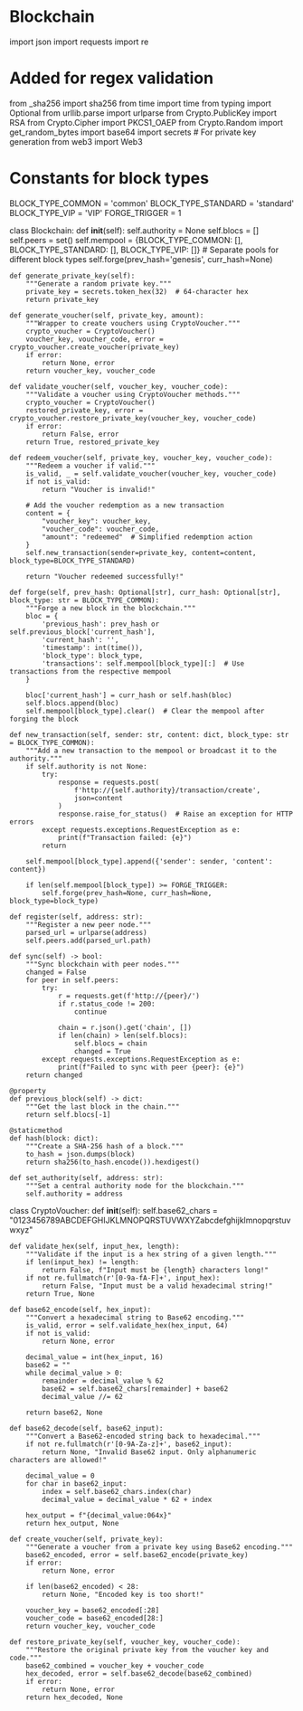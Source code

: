 # Blockchain 


import json
import requests
import re 
# Added for regex validation
from _sha256 import sha256
from time import time
from typing import Optional
from urllib.parse import urlparse
from Crypto.PublicKey import RSA
from Crypto.Cipher import PKCS1_OAEP
from Crypto.Random import get_random_bytes
import base64
import secrets  # For private key generation
from web3 import Web3

# Constants for block types
BLOCK_TYPE_COMMON = 'common'
BLOCK_TYPE_STANDARD = 'standard'
BLOCK_TYPE_VIP = 'VIP'
FORGE_TRIGGER = 1

class Blockchain:
    def __init__(self):
        self.authority = None
        self.blocs = []
        self.peers = set()
        self.mempool = {BLOCK_TYPE_COMMON: [], BLOCK_TYPE_STANDARD: [], BLOCK_TYPE_VIP: []}  # Separate pools for different block types
        self.forge(prev_hash='genesis', curr_hash=None)
    
    def generate_private_key(self):
        """Generate a random private key."""
        private_key = secrets.token_hex(32)  # 64-character hex
        return private_key

    def generate_voucher(self, private_key, amount):
        """Wrapper to create vouchers using CryptoVoucher."""
        crypto_voucher = CryptoVoucher()
        voucher_key, voucher_code, error = crypto_voucher.create_voucher(private_key)
        if error:
            return None, error
        return voucher_key, voucher_code

    def validate_voucher(self, voucher_key, voucher_code):
        """Validate a voucher using CryptoVoucher methods."""
        crypto_voucher = CryptoVoucher()
        restored_private_key, error = crypto_voucher.restore_private_key(voucher_key, voucher_code)
        if error:
            return False, error
        return True, restored_private_key

    def redeem_voucher(self, private_key, voucher_key, voucher_code):
        """Redeem a voucher if valid."""
        is_valid, _ = self.validate_voucher(voucher_key, voucher_code)
        if not is_valid:
            return "Voucher is invalid!"
        
        # Add the voucher redemption as a new transaction
        content = {
            "voucher_key": voucher_key,
            "voucher_code": voucher_code,
            "amount": "redeemed"  # Simplified redemption action
        }
        self.new_transaction(sender=private_key, content=content, block_type=BLOCK_TYPE_STANDARD)

        return "Voucher redeemed successfully!"

    def forge(self, prev_hash: Optional[str], curr_hash: Optional[str], block_type: str = BLOCK_TYPE_COMMON):
        """Forge a new block in the blockchain."""
        bloc = {
            'previous_hash': prev_hash or self.previous_block['current_hash'],
            'current_hash': '',
            'timestamp': int(time()),
            'block_type': block_type,
            'transactions': self.mempool[block_type][:]  # Use transactions from the respective mempool
        }

        bloc['current_hash'] = curr_hash or self.hash(bloc)
        self.blocs.append(bloc)
        self.mempool[block_type].clear()  # Clear the mempool after forging the block

    def new_transaction(self, sender: str, content: dict, block_type: str = BLOCK_TYPE_COMMON):
        """Add a new transaction to the mempool or broadcast it to the authority."""
        if self.authority is not None:
            try:
                response = requests.post(
                    f'http://{self.authority}/transaction/create',
                    json=content
                )
                response.raise_for_status()  # Raise an exception for HTTP errors
            except requests.exceptions.RequestException as e:
                print(f"Transaction failed: {e}")
            return

        self.mempool[block_type].append({'sender': sender, 'content': content})

        if len(self.mempool[block_type]) >= FORGE_TRIGGER:
            self.forge(prev_hash=None, curr_hash=None, block_type=block_type)

    def register(self, address: str):
        """Register a new peer node."""
        parsed_url = urlparse(address)
        self.peers.add(parsed_url.path)

    def sync(self) -> bool:
        """Sync blockchain with peer nodes."""
        changed = False
        for peer in self.peers:
            try:
                r = requests.get(f'http://{peer}/')
                if r.status_code != 200:
                    continue

                chain = r.json().get('chain', [])
                if len(chain) > len(self.blocs):
                    self.blocs = chain
                    changed = True
            except requests.exceptions.RequestException as e:
                print(f"Failed to sync with peer {peer}: {e}")
        return changed

    @property
    def previous_block(self) -> dict:
        """Get the last block in the chain."""
        return self.blocs[-1]

    @staticmethod
    def hash(block: dict):
        """Create a SHA-256 hash of a block."""
        to_hash = json.dumps(block)
        return sha256(to_hash.encode()).hexdigest()

    def set_authority(self, address: str):
        """Set a central authority node for the blockchain."""
        self.authority = address


class CryptoVoucher:
    def __init__(self):
        self.base62_chars = "0123456789ABCDEFGHIJKLMNOPQRSTUVWXYZabcdefghijklmnopqrstuvwxyz"

    def validate_hex(self, input_hex, length):
        """Validate if the input is a hex string of a given length."""
        if len(input_hex) != length:
            return False, f"Input must be {length} characters long!"
        if not re.fullmatch(r'[0-9a-fA-F]+', input_hex):
            return False, "Input must be a valid hexadecimal string!"
        return True, None

    def base62_encode(self, hex_input):
        """Convert a hexadecimal string to Base62 encoding."""
        is_valid, error = self.validate_hex(hex_input, 64)
        if not is_valid:
            return None, error

        decimal_value = int(hex_input, 16)
        base62 = ""
        while decimal_value > 0:
            remainder = decimal_value % 62
            base62 = self.base62_chars[remainder] + base62
            decimal_value //= 62

        return base62, None

    def base62_decode(self, base62_input):
        """Convert a Base62-encoded string back to hexadecimal."""
        if not re.fullmatch(r'[0-9A-Za-z]+', base62_input):
            return None, "Invalid Base62 input. Only alphanumeric characters are allowed!"

        decimal_value = 0
        for char in base62_input:
            index = self.base62_chars.index(char)
            decimal_value = decimal_value * 62 + index

        hex_output = f"{decimal_value:064x}"
        return hex_output, None

    def create_voucher(self, private_key):
        """Generate a voucher from a private key using Base62 encoding."""
        base62_encoded, error = self.base62_encode(private_key)
        if error:
            return None, error

        if len(base62_encoded) < 28:
            return None, "Encoded key is too short!"

        voucher_key = base62_encoded[:28]
        voucher_code = base62_encoded[28:]
        return voucher_key, voucher_code

    def restore_private_key(self, voucher_key, voucher_code):
        """Restore the original private key from the voucher key and code."""
        base62_combined = voucher_key + voucher_code
        hex_decoded, error = self.base62_decode(base62_combined)
        if error:
            return None, error
        return hex_decoded, None